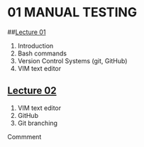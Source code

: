 # 01 MANUAL TESTING

##[Lecture 01]()
1. Introduction
2. Bash commands
3. Version Control Systems (git, GitHub)
4. VIM text editor


## [Lecture 02](./notes/lecture_02.md)
1. VIM text editor
2. GitHub
3. Git branching



Commment